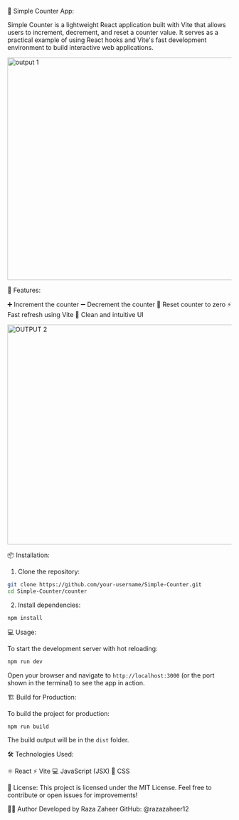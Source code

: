 🌟 Simple Counter App:
  
Simple Counter is a lightweight React application built with Vite that allows users to increment, decrement, and reset a counter value. It serves as a practical example of using React hooks and Vite's fast development environment to build interactive web applications.

<img width="643" height="500" alt="output 1" src="https://github.com/user-attachments/assets/918f00d6-97a2-481e-98b7-b4bb0550c0e1" />


🚀 Features:

➕ Increment the counter
➖ Decrement the counter
🔄 Reset counter to zero
⚡ Fast refresh using Vite
💎 Clean and intuitive UI

<img width="615" height="494" alt="OUTPUT 2" src="https://github.com/user-attachments/assets/3d712602-151d-4978-bd8a-895d034cbcd6" />


📦 Installation:

1. Clone the repository:

```bash
git clone https://github.com/your-username/Simple-Counter.git
cd Simple-Counter/counter
```

2. Install dependencies:

```bash
npm install
```
💻 Usage:

To start the development server with hot reloading:

```bash
npm run dev
```

Open your browser and navigate to `http://localhost:3000` (or the port shown in the terminal) to see the app in action.

🏗️ Build for Production:

To build the project for production:

```bash
npm run build
```

The build output will be in the `dist` folder.

🛠️ Technologies Used:

⚛️ React
⚡ Vite
💻 JavaScript (JSX)
🎨 CSS

📄 License:
This project is licensed under the MIT License.
Feel free to contribute or open issues for improvements!

👨‍💻 Author Developed by Raza Zaheer GitHub: @razazaheer12


